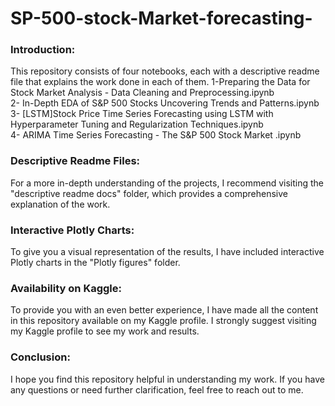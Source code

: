 # SP-500-stock-Market-forecasting-

### Introduction:
This repository consists of four notebooks, each with a descriptive readme file that explains the work done in each of them.
  1-Preparing the Data for Stock Market Analysis - Data Cleaning and Preprocessing.ipynb <br/> 
  2- In-Depth EDA of S&P 500 Stocks  Uncovering Trends and Patterns.ipynb<br/> 
  3- [LSTM]Stock Price  Time Series Forecasting using LSTM with Hyperparameter Tuning and Regularization Techniques.ipynb<br/> 
  4- ARIMA Time Series Forecasting - The S&P 500 Stock Market .ipynb<br/> 

 ### Descriptive Readme Files:
 For a more in-depth understanding of the projects, I recommend visiting the "descriptive readme docs" folder, which provides a comprehensive explanation  of the work.

 ### Interactive Plotly Charts:
 To give you a visual representation of the results, I have included interactive Plotly charts in the "Plotly figures" folder.

 ### Availability on Kaggle:
 To provide you with an even better experience, I have made all the content in this repository available on my Kaggle profile. I strongly suggest visiting my Kaggle profile to see my work and results.

 ### Conclusion:
 I hope you find this repository helpful in understanding my work. If you have any questions or need further clarification, feel free to reach out to me.
